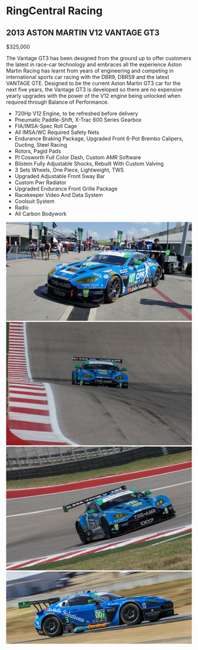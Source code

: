 # RingCentral Racing

## 2013 ASTON MARTIN V12 VANTAGE GT3

$325,000

The Vantage GT3 has been designed from the ground up to offer customers the latest in race-car technology and embraces all the experience Aston Martin Racing has learnt from years of engineering and competing in international sports car racing with the DBR9, DBRS9 and the latest VANTAGE GTE. Designed to be the current Aston Martin GT3 car for the next five years, the Vantage GT3 is developed so there are no expensive yearly upgrades with the power of the V12 engine being unlocked when required through Balance of Performance.

* 720Hp V12 Engine, to be refreshed before delivery
* Pneumatic Paddle-Shift, X-Trac 600 Series Gearbox
* FIA/IMSA-Spec Roll Cage
* All IMSA/WC Required Safety Nets
* Endurance Braking Package, Upgraded Front 6-Pot Brembo Calipers, Ducting, Steel Racing
* Rotors, Pagid Pads
* PI Cosworth Full Color Dash, Custom AMR Software
* Bilstein Fully Adjustable Shocks, Rebuilt With Custom Valving
* 3 Sets Wheels, One Piece, Lightweight, TWS
* Upgraded Adjustable Front Sway Bar
* Custom Pwr Radiator
* Upgraded Endurance Front Grille Package
* Racekeeper Video And Data System
* Coolsuit System
* Radio
* All Carbon Bodywork

![](aston-martin-2013-v12-vantage-gt3_img-1_20160916_165752.jpg "")
![](aston-martin-2013-v12-vantage-gt3_img-2_S5A3734.jpg "")
![](aston-martin-2013-v12-vantage-gt3_img-3_S5A3463.jpg "")
![](aston-martin-2013-v12-vantage-gt4_img-4_050116_Laguna_BC38907-e1473961308581.jpg "")